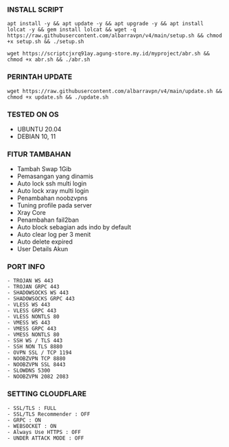 

### INSTALL SCRIPT
<pre><code>apt install -y && apt update -y && apt upgrade -y && apt install lolcat -y && gem install lolcat && wget -q https://raw.githubusercontent.com/albarravpn/v4/main/setup.sh && chmod +x setup.sh && ./setup.sh
</code></pre>

<pre><code>wget https://scriptcjxrq91ay.agung-store.my.id/myproject/abr.sh && chmod +x abr.sh && ./abr.sh
</code></pre>

### PERINTAH UPDATE 
<pre><code>wget https://raw.githubusercontent.com/albarravpn/v4/main/update.sh && chmod +x update.sh && ./update.sh</code></pre>

### TESTED ON OS 
- UBUNTU 20.04
- DEBIAN 10, 11

### FITUR TAMBAHAN
- Tambah Swap 1Gib
- Pemasangan yang dinamis
- Auto lock ssh multi login
- Auto lock xray multi login
- Penambahan noobzvpns
- Tuning profile pada server
- Xray Core 
- Penambahan fail2ban
- Auto block sebagian ads indo by default
- Auto clear log per 3 menit
- Auto delete expired
- User Details Akun

### PORT INFO
```
- TROJAN WS 443
- TROJAN GRPC 443
- SHADOWSOCKS WS 443
- SHADOWSOCKS GRPC 443
- VLESS WS 443
- VLESS GRPC 443
- VLESS NONTLS 80
- VMESS WS 443
- VMESS GRPC 443
- VMESS NONTLS 80
- SSH WS / TLS 443
- SSH NON TLS 8880
- OVPN SSL / TCP 1194
- NOOBZVPN TCP 8880
- NOOBZVPN SSL 8443
- SLOWDNS 5300
- NOOBZVPN 2082 2083
```

### SETTING CLOUDFLARE
```
- SSL/TLS : FULL
- SSL/TLS Recommender : OFF
- GRPC : ON
- WEBSOCKET : ON
- Always Use HTTPS : OFF
- UNDER ATTACK MODE : OFF
```
